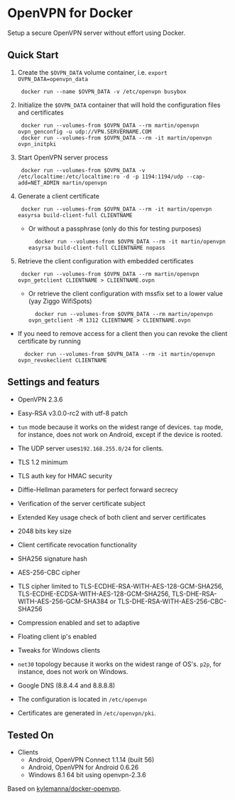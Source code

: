 # OpenVPN for Docker

Setup a secure OpenVPN server without effort using Docker.

## Quick Start

1. Create the `$OVPN_DATA` volume container, i.e. `export OVPN_DATA=openvpn_data`

        docker run --name $OVPN_DATA -v /etc/openvpn busybox

2. Initialize the `$OVPN_DATA` container that will hold the configuration files and certificates

        docker run --volumes-from $OVPN_DATA --rm martin/openvpn ovpn_genconfig -u udp://VPN.SERVERNAME.COM
        docker run --volumes-from $OVPN_DATA --rm -it martin/openvpn ovpn_initpki

3. Start OpenVPN server process

        docker run --volumes-from $OVPN_DATA -v /etc/localtime:/etc/localtime:ro -d -p 1194:1194/udp --cap-add=NET_ADMIN martin/openvpn

4. Generate a client certificate

        docker run --volumes-from $OVPN_DATA --rm -it martin/openvpn easyrsa build-client-full CLIENTNAME

    - Or without a passphrase (only do this for testing purposes)

            docker run --volumes-from $OVPN_DATA --rm -it martin/openvpn easyrsa build-client-full CLIENTNAME nopass

5. Retrieve the client configuration with embedded certificates

        docker run --volumes-from $OVPN_DATA --rm martin/openvpn ovpn_getclient CLIENTNAME > CLIENTNAME.ovpn

    - Or retrieve the client configuration with mssfix set to a lower value (yay Ziggo WifiSpots)

            docker run --volumes-from $OVPN_DATA --rm martin/openvpn ovpn_getclient -M 1312 CLIENTNAME > CLIENTNAME.ovpn
		
* If you need to remove access for a client then you can revoke the client certificate by running

        docker run --volumes-from $OVPN_DATA --rm -it martin/openvpn ovpn_revokeclient CLIENTNAME


## Settings and featurs
* OpenVPN 2.3.6
* Easy-RSA v3.0.0-rc2 with utf-8 patch
* `tun` mode because it works on the widest range of devices. `tap` mode, for instance, does not work on Android, except if the device is rooted.
* The UDP server uses`192.168.255.0/24` for clients.
* TLS 1.2 minimum
* TLS auth key for HMAC security
* Diffie-Hellman parameters for perfect forward secrecy
* Verification of the server certificate subject
* Extended Key usage check of both client and server certificates
* 2048 bits key size
* Client certificate revocation functionality
* SHA256 signature hash
* AES-256-CBC cipher
* TLS cipher limited to TLS-ECDHE-RSA-WITH-AES-128-GCM-SHA256, TLS-ECDHE-ECDSA-WITH-AES-128-GCM-SHA256, TLS-DHE-RSA-WITH-AES-256-GCM-SHA384 or TLS-DHE-RSA-WITH-AES-256-CBC-SHA256
* Compression enabled and set to adaptive
* Floating client ip's enabled
* Tweaks for Windows clients
* `net30` topology because it works on the widest range of OS's. `p2p`, for instance, does not work on Windows.
* Google DNS (8.8.4.4 and 8.8.8.8)

* The configuration is located in `/etc/openvpn`
* Certificates are generated in `/etc/openvpn/pki`.


## Tested On

* Clients
  * Android, OpenVPN Connect 1.1.14 (built 56)
  * Android, OpenVPN for Android 0.6.26
  * Windows 8.1 64 bit using openvpn-2.3.6


Based on [kylemanna/docker-openvpn](https://github.com/kylemanna/docker-openvpn).
